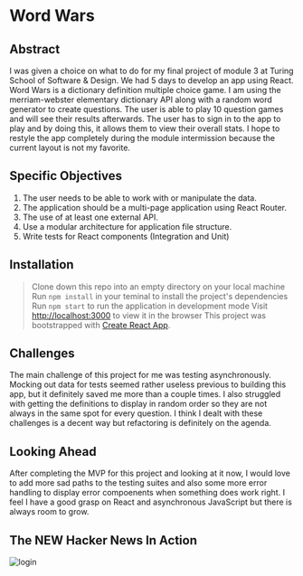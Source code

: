 # Word Wars

## Abstract

I was given a choice on what to do for my final project of module 3 at Turing School of Software & Design.
We had 5 days to develop an app using React. Word Wars is a dictionary definition multiple choice game. I am using the merriam-webster elementary dictionary API along with a random word generator to create questions. The user is able to play 10 question games and will see their results afterwards. The user has to sign in to the app to play and by doing this, it allows them to view their overall stats. I hope to restyle the app completely during the module intermission because the current layout is not my favorite.


## Specific Objectives

1. The user needs to be able to work with or manipulate the data.
2. The application should be a multi-page application using React Router.
3. The use of at least one external API.
4. Use a modular architecture for application file structure.
5. Write tests for React components (Integration and Unit)

## Installation

> Clone down this repo into an empty directory on your local machine
> Run `npm install` in your teminal to install the project's dependencies
> Run `npm start` to run the application in development mode
> Visit [http://localhost:3000](http://localhost:3000) to view it in the browser
> This project was bootstrapped with [Create React App](https://github.com/facebook/create-react-app).

## Challenges

The main challenge of this project for me was testing asynchronously. Mocking out data for tests seemed rather useless previous to building this app, but it definitely saved me more than a couple times. I also struggled with getting the definitions to display in random order so they are not always in the same spot for every question. I think I dealt with these challenges is a decent way but refactoring is definitely on the agenda.

## Looking Ahead

After completing the MVP for this project and looking at it now, I would love to add more sad paths to the testing suites and also some more error handling to display error compoenents when something does work right. I feel I have a good grasp on React and asynchronous JavaScript but there is always room to grow.

## The NEW Hacker News In Action
![login]("https://user-images.githubusercontent.com/53810104/84214803-a725d900-aa81-11ea-81d9-8001f40ca1c3.png")

